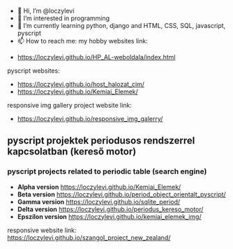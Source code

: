 - 👋 Hi, I’m @loczylevi
- 👀 I’m interested in programming 
- 🌱 I’m currently learning python, django and HTML, CSS, SQL, javascript, pyscript
- 📫 How to reach me:
my hobby websites link:
* https://loczylevi.github.io/HP_AL-weboldala/index.html

pyscript websites:
* https://loczylevi.github.io/host_halozat_cim/
* https://loczylevi.github.io/Kemiai_Elemek/

responsive img gallery project website link:

* https://loczylevi.github.io/responsive_img_galerry/
<!---
loczylevi/loczylevi is a ✨ special ✨ repository because its `README.md` (this file) appears on your GitHub profile.
You can click the Preview link to take a look at your changes.
--->

## pyscript projektek periodusos rendszerrel kapcsolatban (kereső motor) 
### pyscript projects related to periodic table (search engine)

* __Alpha version__ https://loczylevi.github.io/Kemiai_Elemek/
* __Beta version__ https://loczylevi.github.io/period_object_orientalt_pyscript/
* __Gamma version__ https://loczylevi.github.io/sqlite_period/
* __Delta version__ https://loczylevi.github.io/periodus_kereso_motor/ 
* __Epszílon version__ https://loczylevi.github.io/kemiai_elemek_img/

responsive website link: https://loczylevi.github.io/szangol_project_new_zealand/
